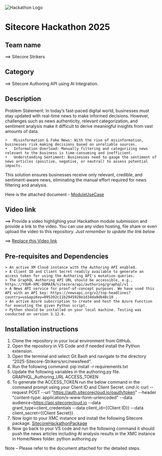 ![Hackathon Logo](docs/images/hackathon.png?raw=true "Hackathon Logo")
# Sitecore Hackathon 2025

## Team name
⟹ Sitecore Strikers

## Category
⟹  Sitecore Authoring API using AI Integration.

## Description
 
Problem Statement:
In today’s fast-paced digital world, businesses must stay updated with real-time news to make informed decisions. However, challenges such as news authenticity, relevant categorization, and sentiment analysis make it difficult to derive meaningful insights from vast amounts of data.

    •	Misinformation & Fake News: With the rise of misinformation, businesses risk making decisions based on unreliable sources.
    •	Information Overload: Manually filtering and categorizing news relevant to the business is time-consuming and inefficient.
    •	Understanding Sentiment: Businesses need to gauge the sentiment of news articles (positive, negative, or neutral) to assess potential impacts.

This solution ensures businesses receive only relevant, credible, and sentiment-aware news, eliminating the manual effort required for news filtering and analysis.

Here is the attached document -
[ModuleUseCase](docs/Automating-News-Feed-Integration-into-Sitecore-XMC-with-AI.docx)

## Video link
⟹ Provide a video highlighing your Hackathon module submission and provide a link to the video. You can use any video hosting, file share or even upload the video to this repository. _Just remember to update the link below_

⟹ [Replace this Video link](#video-link)

## Pre-requisites and Dependencies

    > An active XM Cloud instance with the Authoring API enabled. 
    > A Client ID and Client Secret readily available to generate an access token for using the Authoring API's mutation queries. 
    > The GraphQL Authoring API URL should be accessible, e.g., https://YOUR-XMC-DOMAIN/sitecore/api/authoring/graphql/v1 . 
    > A News API service for proof-of-concept purposes. We have used this API with an API key: https://newsapi.org/v2/top-headlines?country=us&apiKey=095392c11b2945928e1d34da0db48c10 . 
    > An active Azure subscription to create and host the Azure Function for executing the given Python script. 
    > Python should be installed on your local machine. Testing was conducted on version 3.12.6.


## Installation instructions
1. Clone the repository in your local environment from GitHub.
2. Open the repository in VS Code and if needed install the Python extension. 
3. Open the terminal and select Git Bash and navigate to the directory “2025-Sitecore-Strikers/src/newsfeed”.
4. Run the following command:  pip install -r requirements.txt
5. Update the following variables in the authoring.py file.
    GRAPHQL_Authoring_URL
    ACCESS_TOKEN 
6. To generate the ACCESS_TOKEN run the below command in the command prompt using your Client ID and Client Secret.
    cmd /c curl --request POST --url "https://auth.sitecorecloud.io/oauth/token" --header "content-type: application/x-www-form-urlencoded" --data audience=https://api.sitecorecloud.io --data grant_type=client_credentials --data client_id={{Client ID}} --data client_secret={{Client Secret}}
7. Now login to your XMC instance and install the following Sitecore package.
    [SitecoreHackathonPackage](src/NewsFeed/SitecoreHackathonPackage2025.zip)
8. Now go back to your VS code and run the following command it should push the news articles including AI analysis results in the XMC instance in Home/News folder. 
    python authoring.py

Note – Please refer to the document attached for the detailed steps.
